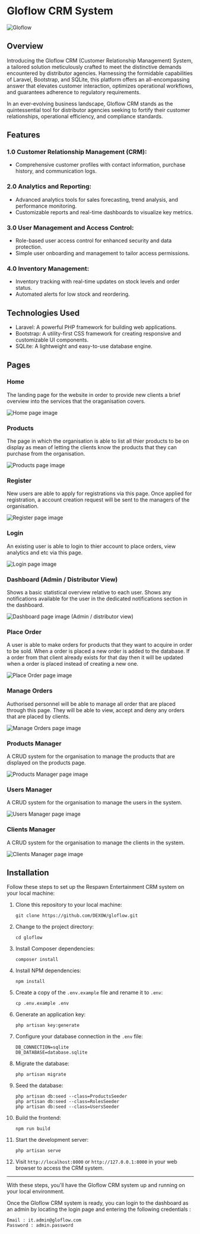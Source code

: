 # Gloflow CRM System

![Gloflow](public/assets/icons/logo.svg)

## Overview

Introducing the Gloflow CRM (Customer Relationship Management) System, a tailored solution meticulously crafted to meet the distinctive demands encountered by distributor agencies. Harnessing the formidable capabilities of Laravel, Bootstrap, and SQLite, this platform offers an all-encompassing answer that elevates customer interaction, optimizes operational workflows, and guarantees adherence to regulatory requirements.

In an ever-evolving business landscape, Gloflow CRM stands as the quintessential tool for distributor agencies seeking to fortify their customer relationships, operational efficiency, and compliance standards.

## Features

### 1.0 Customer Relationship Management (CRM):

- Comprehensive customer profiles with contact information, purchase history, and communication logs.

### 2.0 Analytics and Reporting:

- Advanced analytics tools for sales forecasting, trend analysis, and performance monitoring.
- Customizable reports and real-time dashboards to visualize key metrics.

### 3.0 User Management and Access Control:

- Role-based user access control for enhanced security and data protection.
- Simple user onboarding and management to tailor access permissions.

### 4.0 Inventory Management:

- Inventory tracking with real-time updates on stock levels and order status.
- Automated alerts for low stock and reordering.

## Technologies Used

- Laravel: A powerful PHP framework for building web applications.
- Bootstrap: A utility-first CSS framework for creating responsive and customizable UI components.
- SQLite: A lightweight and easy-to-use database engine.

## Pages

### Home
The landing page for the website in order to provide new clients a brief overview into the services that the oraganisation covers.

![Home page image](public/assets/images/other/home_page_image.jpeg)

### Products
The page in which the organisation is able to list all thier products to be on display as mean of letting the clients know the products that they can purchase from the organisation.


![Products page image](public/assets/images/other/products_page_image.jpeg)

### Register
New users are able to apply for registrations via this page. Once applied for registration, a account creation request will be sent to the managers of the organisation.

![Register page image](public/assets/images/other/register_page_image.jpeg)

### Login
An existing user is able to login to thier account to place orders, view analytics and etc via this page. 

![Login page image](public/assets/images/other/login_page_image.jpeg)

### Dashboard (Admin / Distributor View)
Shows a basic statistical overview relative to each user. Shows any notifications available for the user in the dedicated notifications section in the dashboard.

![Dashboard page image (Admin / distributor view)](public/assets/images/other/dashboard_page_image.jpeg)

### Place Order
A user is able to make orders for products that they want to acquire in order to be sold. When a order is placed a new order is added to the database. If a order from that client already exists for that day then it will be updated when a order is placed instead of creating a new one.

![Place Order page image](public/assets/images/other/place_order_page_image.jpeg)

### Manage Orders
Authorised personnel will be able to manage all order that are placed through this page. They will be able to view, accept and deny any orders that are placed by clients.

![Manage Orders page image](public/assets/images/other/manage_orders_image.jpeg)

### Products Manager
A CRUD system for the organisation to manage the products that are displayed on the products page.

![Products Manager page image](public/assets/images/other/products_manager_image.jpeg)

### Users Manager
A CRUD system for the organisation to manage the users in the system.

![Users Manager page image](public/assets/images/other/users_manager_image.jpeg)

### Clients Manager
A CRUD system for the organisation to manage the clients in the system.

![Clients Manager page image](public/assets/images/other/clients_manager_image.jpeg)

## Installation

Follow these steps to set up the Respawn Entertainment CRM system on your local machine:

1. Clone this repository to your local machine:

    ```shell
    git clone https://github.com/DEXOW/gloflow.git
    ```

2. Change to the project directory:

    ```shell
    cd gloflow
    ```

3. Install Composer dependencies:

    ```shell
    composer install
    ```

4. Install NPM dependencies:

    ```shell
    npm install
    ```

5. Create a copy of the `.env.example` file and rename it to `.env`:

    ```shell
    cp .env.example .env
    ```

6. Generate an application key:

    ```shell
    php artisan key:generate
    ```

7. Configure your database connection in the `.env` file:

    ```shell
    DB_CONNECTION=sqlite
    DB_DATABASE=database.sqlite
    ```

8. Migrate the database:

    ```shell
    php artisan migrate
    ```

9. Seed the database:

    ```shell
    php artisan db:seed --class=ProductsSeeder
    php artisan db:seed --class=RolesSeeder
    php artisan db:seed --class=UsersSeeder
    ```

10. Build the frontend:
    ```shell
    npm run build
    ```
11. Start the development server:

    ```shell
    php artisan serve
    ```

12. Visit `http://localhost:8000` or `http://127.0.0.1:8000` in your web browser to access the CRM system.

---

With these steps, you'll have the Gloflow CRM system up and running on your local environment.

Once the Gloflow CRM system is ready, you can login to the dashboard as an admin by locating the login page and entering the following credentials :

    Email : it.admin@gloflow.com
    Password : admin.password
